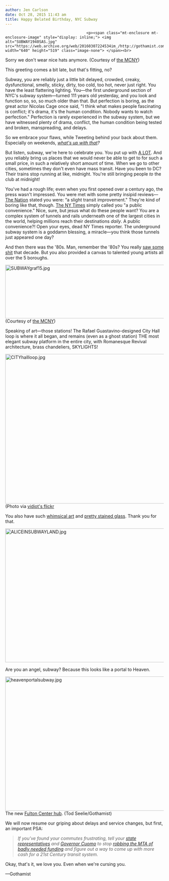 ```yaml
---
author: Jen Carlson
date: Oct 28, 2015 11:43 am
title: Happy Belated Birthday, NYC Subway
---
```


	
										<p><span class="mt-enclosure mt-enclosure-image" style="display: inline;"> <img alt="SUBWAY1940SAS.jpg" src="https://web.archive.org/web/20160307224534im_/http://gothamist.com/attachments/arts_jen/SUBWAY1940SAS.jpg" width="640" height="519" class="image-none"> </span><br>
<span class="photo_caption">Sorry we don&apos;t wear nice hats anymore. (Courtesy of <a href="https://web.archive.org/web/20160307224534/http://collections.mcny.org/">the MCNY</a>)</span></p>

<p>This greeting comes a bit late, but that&apos;s fitting, no?</p>

<p>Subway, you are reliably just a little bit delayed, crowded, creaky, dysfunctional, smelly, sticky, dirty, too cold, too hot, never just right. You have the least flattering lighting. You&#x2014;the first underground section of NYC&apos;s subway system&#x2014;turned 111 years old yesterday, and you look and function so, so, so much older than that. But perfection is boring, as the great actor Nicolas Cage once said, &quot;I think what makes people fascinating is conflict; it&apos;s drama, it&apos;s the human condition. Nobody wants to watch perfection.&quot; Perfection is rarely experienced in the subway system, but we have witnessed plenty of drama, conflict, the human condition being tested and broken, manspreading, and delays.</p>

<p>So we embrace your flaws, while Tweeting behind your back about them. Especially on weekends, <em><a href="https://web.archive.org/web/20160307224534/http://gothamist.com/tags/weekendsubwaychanges">what&apos;s up with that</a>?</em></p>

<p>But listen, subway, we&apos;re here to celebrate you. You put up with <a href="https://web.archive.org/web/20160307224534/http://gothamist.com/2012/08/23/is_this_the_most_horrifying_subway.php">A LOT</a>. And you reliably bring us places that we would never be able to get to for such a small price, in such a relatively short amount of time. When we go to other cities, sometimes they don&apos;t even have mass transit. Have you been to DC? Their trains stop running at like, midnight. You&apos;re still bringing people<em> to</em> the club at midnight!</p>

<p>You&apos;ve had a rough life; even when you first opened over a century ago, the press wasn&apos;t impressed. You were met with some pretty insipid reviews&#x2014;<a href="https://web.archive.org/web/20160307224534/http://www.thenation.com/article/october-27-1904-the-new-york-city-subway-system-opens/">The Nation</a> stated you were: &#x201C;a slight transit improvement.&quot; They&apos;re kind of boring like that, though. <a href="https://web.archive.org/web/20160307224534/http://query.nytimes.com/mem/archive-free/pdf?res=9A06EEDF163DE733A2575AC2A9669D946597D6CF">The NY Times</a> simply called you &quot;a public convenience.&quot; Nice, sure, but jesus what do these people want? You are a complex system of tunnels and rails underneath one of the largest cities in the world, helping millions reach their destinations <em>daily</em>. A public convenience?! Open your eyes, dead NY Times reporter. The underground subway system is a goddamn blessing, a miracle&#x2014;you think those tunnels just appeared one day?</p>

<p>And then there was the &apos;80s. Man, remember the &apos;80s? You really <a href="https://web.archive.org/web/20160307224534/http://gothamist.com/2012/02/27/photo_undercover_nypd_officer_on_th.php">saw some shit</a> that decade. But you also provided a canvas to talented young artists all over the 5 boroughs.</p>

<p><span class="mt-enclosure mt-enclosure-image" style="display: inline;"> <img alt="SUBWAYgraf15.jpg" src="https://web.archive.org/web/20160307224534im_/http://gothamist.com/attachments/arts_jen/SUBWAYgraf15.jpg" width="640" height="170" class="image-none"> </span><br>
<span class="photo_caption">(Courtesy of <a href="https://web.archive.org/web/20160307224534/http://collections.mcny.org/">the MCNY</a>)</span></p>

<p>Speaking of art&#x2014;those stations! The Rafael Guastavino-designed City Hall loop is where it all began, and remains (even as a ghost station) THE most elegant subway platform in the entire city, with Romanesque Revival architecture, brass chandeliers, SKYLIGHTS! </p>

<p><span class="mt-enclosure mt-enclosure-image" style="display: inline;"> <img alt="CITYhallloop.jpg" src="https://web.archive.org/web/20160307224534im_/http://gothamist.com/attachments/arts_jen/CITYhallloop.jpg" width="640" height="475" class="image-none"> </span><br>
<span class="photo_caption">(Photo via <a href="https://web.archive.org/web/20160307224534/https://www.flickr.com/photos/vidiot/2116589347">vidiot&apos;s flickr</a></span></p>

<p>You also have such <a href="https://web.archive.org/web/20160307224534/http://web.mta.info/mta/aft/permanentart/permart.html?agency=nyct&amp;line=1&amp;artist=1&amp;station=11">whimsical art</a> and <a href="https://web.archive.org/web/20160307224534/http://www.scoutingny.com/stained-glass-on-the-subway/">pretty stained glass</a>. Thank you for that. </p>

<p><span class="mt-enclosure mt-enclosure-image" style="display: inline;"> <img alt="ALICEINSUBWAYLAND.jpg" src="https://web.archive.org/web/20160307224534im_/http://gothamist.com/attachments/arts_jen/ALICEINSUBWAYLAND.jpg" width="640" height="425" class="image-none"> </span></p>

<p>Are you an angel, subway? Because this looks like a portal to Heaven.</p>

<p><span class="mt-enclosure mt-enclosure-image" style="display: inline;"> <img alt="heavenportalsubway.jpg" src="https://web.archive.org/web/20160307224534im_/http://gothamist.com/attachments/arts_jen/heavenportalsubway.jpg" width="640" height="426" class="image-none"> </span><br>
<span class="photo_caption">The new <a href="https://web.archive.org/web/20160307224534/http://gothamist.com/2014/11/09/photos_a_sneak_peak_at_the_gleaming.php#photo-1">Fulton Center hub</a>. (Tod Seelie/Gothamist)</span></p>

<p>We will now resume our griping about delays and service changes, but first, an important PSA:</p>

<blockquote><em>If you&apos;ve found your commutes frustrating, tell your <a href="https://web.archive.org/web/20160307224534/http://www.nysenate.gov/senators">state</a> <a href="https://web.archive.org/web/20160307224534/http://www.assembly.state.ny.us/mem/">representatives</a> and <a href="https://web.archive.org/web/20160307224534/http://www.governor.ny.gov/contact">Governor Cuomo</a> to stop <a href="https://web.archive.org/web/20160307224534/http://gothamist.com/2014/10/22/mta_so_popular_so_broke.php">robbing the MTA of badly needed funding</a> and figure out a way to come up with more cash for a 21st Century transit system.</em></blockquote>

<p>Okay, that&apos;s it, we love you. Even when we&apos;re cursing you.</p>

<p>&#x2014;Gothamist</p>					
										
									
				